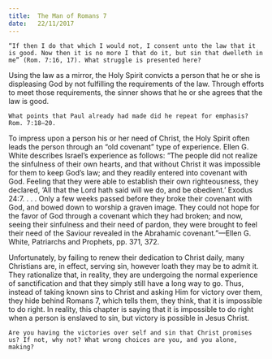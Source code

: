 ```yaml
---
title:  The Man of Romans 7
date:   22/11/2017
---
```


`“If then I do that which I would not, I consent unto the law that it is good. Now then it is no more I that do it, but sin that dwelleth in me” (Rom. 7:16, 17). What struggle is presented here?`

Using the law as a mirror, the Holy Spirit convicts a person that he or she is displeasing God by not fulfilling the requirements of the law. Through efforts to meet those requirements, the sinner shows that he or she agrees that the law is good.

`What points that Paul already had made did he repeat for emphasis? Rom. 7:18–20.`

To impress upon a person his or her need of Christ, the Holy Spirit often leads the person through an “old covenant” type of experience. Ellen G. White describes Israel’s experience as follows: “The people did not realize the sinfulness of their own hearts, and that without Christ it was impossible for them to keep God’s law; and they readily entered into covenant with God. Feeling that they were able to establish their own righteousness, they declared, ‘All that the Lord hath said will we do, and be obedient.’ Exodus 24:7. . . . Only a few weeks passed before they broke their covenant with God, and bowed down to worship a graven image. They could not hope for the favor of God through a covenant which they had broken; and now, seeing their sinfulness and their need of pardon, they were brought to feel their need of the Saviour revealed in the Abrahamic covenant.”—Ellen G. White, Patriarchs and Prophets, pp. 371, 372.

Unfortunately, by failing to renew their dedication to Christ daily, many Christians are, in effect, serving sin, however loath they may be to admit it. They rationalize that, in reality, they are undergoing the normal experience of sanctification and that they simply still have a long way to go. Thus, instead of taking known sins to Christ and asking Him for victory over them, they hide behind Romans 7, which tells them, they think, that it is impossible to do right. In reality, this chapter is saying that it is impossible to do right when a person is enslaved to sin, but victory is possible in Jesus Christ.

`Are you having the victories over self and sin that Christ promises us? If not, why not? What wrong choices are you, and you alone, making?`